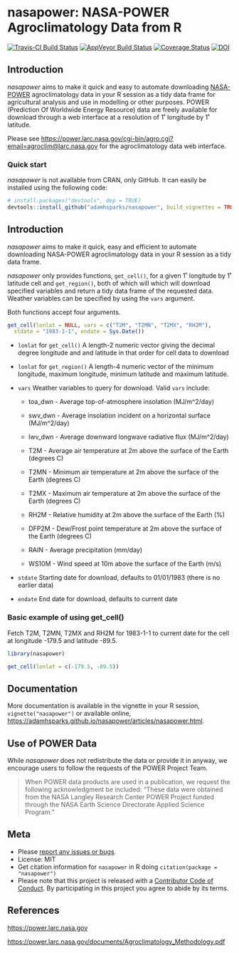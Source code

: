 nasapower: NASA-POWER Agroclimatology Data from R
================

[![Travis-CI Build
Status](https://travis-ci.org/adamhsparks/nasapower.svg?branch=master)](https://travis-ci.org/adamhsparks/nasapower)
[![AppVeyor Build
Status](https://ci.appveyor.com/api/projects/status/github/adamhsparks/nasapower?branch=master&svg=true)](https://ci.appveyor.com/project/adamhsparks/nasapower)
[![Coverage
Status](https://img.shields.io/codecov/c/github/adamhsparks/nasapower/master.svg)](https://codecov.io/github/adamhsparks/nasapower?branch=master)
[![DOI](https://zenodo.org/badge/109224461.svg)](https://zenodo.org/badge/latestdoi/109224461)

## Introduction

*nasapower* aims to make it quick and easy to automate downloading
[NASA-POWER](https://power.larc.nasa.gov) agroclimatology data in your R
session as a tidy data frame for agricultural analysis and use in
modelling or other purposes. POWER (Prediction Of Worldwide Energy
Resource) data are freely available for download through a web interface
at a resolution of 1˚ longitude by 1˚ latitude.

Please see
<https://power.larc.nasa.gov/cgi-bin/agro.cgi?email=agroclim@larc.nasa.gov>
for the agroclimatology data web interface.

### Quick start

*nasapower* is not available from CRAN, only GitHub. It can easily be
installed using the following code:

``` r
# install.packages("devtools", dep = TRUE)
devtools::install_github("adamhsparks/nasapower", build_vignettes = TRUE)
```

## Introduction

*nasapower* aims to make it quick, easy and efficient to automate
downloading NASA-POWER agroclimatology data in your R session as a tidy
data frame.

*nasapower* only provides functions, `get_cell()`, for a given 1˚
longitude by 1˚ latitude cell and `get_region()`, both of which will
which will download specified variables and return a tidy data frame of
the requested data. Weather variables can be specified by using the
`vars` argument.

Both functions accept four arguments.

``` r
get_cell(lonlat = NULL, vars = c("T2M", "T2MN", "T2MX", "RH2M"),
  stdate = "1983-1-1", endate = Sys.Date())
```

  - `lonlat` for `get_cell()` A length-2 numeric vector giving the
    decimal degree longitude and and latitude in that order for cell
    data to download

  - `lonlat` for `get_region()` A length-4 numeric vector of the minimum
    longitude, maximum longitude, minimum latitude and maximum latitude.

  - `vars` Weather variables to query for download. Valid `vars`
    include:
    
      - toa\_dwn - Average top-of-atmosphere insolation (MJ/m^2/day)
    
      - swv\_dwn - Average insolation incident on a horizontal surface
        (MJ/m^2/day)
    
      - lwv\_dwn - Average downward longwave radiative flux (MJ/m^2/day)
    
      - T2M - Average air temperature at 2m above the surface of the
        Earth (degrees C)
    
      - T2MN - Minimum air temperature at 2m above the surface of the
        Earth (degrees C)
    
      - T2MX - Maximum air temperature at 2m above the surface of the
        Earth (degrees C)
    
      - RH2M - Relative humidity at 2m above the surface of the Earth
        (%)
    
      - DFP2M - Dew/Frost point temperature at 2m above the surface of
        the Earth (degrees C)
    
      - RAIN - Average precipitation (mm/day)
    
      - WS10M - Wind speed at 10m above the surface of the Earth (m/s)

  - `stdate` Starting date for download, defaults to 01/01/1983 (there
    is no earlier data)

  - `endate` End date for download, defaults to current date

### Basic example of using get\_cell()

Fetch T2M, T2MN, T2MX and RH2M for 1983-1-1 to current date for the cell
at longitude -179.5 and latitude -89.5.

``` r
library(nasapower)

get_cell(lonlat = c(-179.5, -89.5))
```

## Documentation

More documentation is available in the vignette in your R session,
`vignette("nasapower")` or available online,
<https://adamhsparks.github.io/nasapower/articles/nasapower.html>.

## Use of POWER Data

While *nasapower* does not redistribute the data or provide it in
anyway, we encourage users to follow the requests of the POWER Project
Team.

> When POWER data products are used in a publication, we request the
> following acknowledgment be included: “These data were obtained from
> the NASA Langley Research Center POWER Project funded through the NASA
> Earth Science Directorate Applied Science Program.”

## Meta

  - Please [report any issues or
    bugs](https://github.com/adamhsparks/nasapower/issues).
  - License: MIT
  - Get citation information for `nasapower` in R doing
    `citation(package = "nasapower")`
  - Please note that this project is released with a [Contributor Code
    of Conduct](CONDUCT.md). By participating in this project you agree
    to abide by its terms.

## References

<https://power.larc.nasa.gov>

<https://power.larc.nasa.gov/documents/Agroclimatology_Methodology.pdf>
